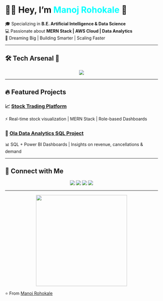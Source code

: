 # 👨‍💻 Hey, I’m <span style="color:#00FFFF">Manoj Rohokale</span> 🌌  

🎓 Specializing in **B.E. Artificial Intelligence & Data Science**  
💻 Passionate about **MERN Stack | AWS Cloud | Data Analytics**  
🚀 Dreaming Big | Building Smarter | Scaling Faster  

---

## 🛠️ Tech Arsenal 🚀  

<p align="center">
<img src="https://skillicons.dev/icons?i=cpp,python,js,react,nodejs,express,mongodb,bootstrap,aws,docker,git,github,linux,sql" />
</p>

---

## 🔥 Featured Projects  

### 📈 [Stock Trading Platform](https://github.com/ManojRohokale/stock-trading-platform.git)  
⚡ Real-time stock visualization | MERN Stack | Role-based Dashboards  

### 🚖 [Ola Data Analytics SQL Project](https://github.com/ManojRohokale/Ola-Data-Analytics-SQL-Project.git)  
📊 SQL + Power BI Dashboards | Insights on revenue, cancellations & demand  
 

---

## 🤝 Connect with Me  

<p align="center">
  <a href="mailto:manojrohokale221@gmail.com"><img src="https://img.shields.io/badge/Gmail-D14836?logo=gmail&logoColor=white" /></a>
  <a href="https://linkedin.com/in/manoj-rohokale"><img src="https://img.shields.io/badge/LinkedIn-0077B5?logo=linkedin&logoColor=white" /></a>
  <a href="https://github.com/ManojRohokale"><img src="https://img.shields.io/badge/GitHub-100000?logo=github&logoColor=white" /></a>
  <a href="tel:+917385024281"><img src="https://img.shields.io/badge/Phone-25D366?logo=whatsapp&logoColor=white" /></a>
</p>

---

<p align="center">
  <img src="https://i.gifer.com/3d12.gif" width="300"/>
</p>

⭐️ From [Manoj Rohokale](https://github.com/ManojRohokale)
